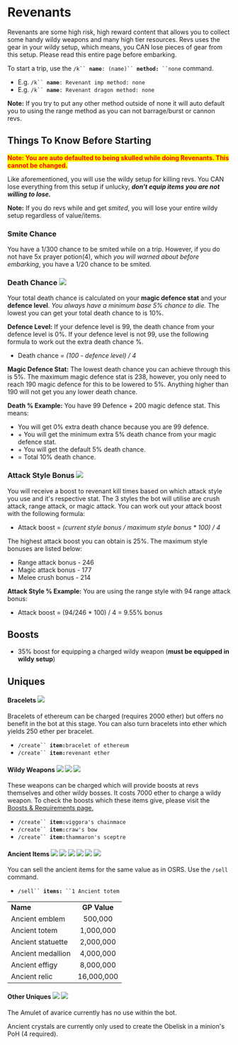# Revenants

Revenants are some high risk, high reward content that allows you to collect some handy wildy weapons and many high tier resources. Revs uses the gear in your wildy setup, which means, you CAN lose pieces of gear from this setup. Please read this entire page before embarking.

To start a trip, use the `/k`` `**`name`**`: (name)`` `**`method:`**` ``none` command.

* E.g. `/k`` `**`name`**`: Revenant imp method: none`
* E.g.  `/k`` `**`name`**`: Revenant dragon method: none`

**Note:** If you try to put any other method outside of none it will auto default you to using the range method as you can not barrage/burst or cannon revs.

## Things To Know Before Starting

<mark style="color:red;">**Note: You are auto defaulted to being skulled while doing Revenants. This cannot be changed.**</mark>

Like aforementioned, you will use the wildy setup for killing revs. You CAN lose everything from this setup if unlucky, _**don't equip items you are not willing to lose.**_

**Note:** If you do revs while and get _smited_, you will lose your entire wildy setup regardless of value/items.

### **Smite Chance** <img src="../.gitbook/assets/Smite.png" alt="" data-size="line">

You have a 1/300 chance to be smited while on a trip. However, if you do not have 5x prayer potion(4), which _you will warned about before embarking_, you have a 1/20 chance to be smited.

### **Death Chance** ![](<../.gitbook/assets/Skull (status) icon.png>)

Your total death chance is calculated on your **magic defence stat** and your **defence level**. _You always have a minimum base 5% chance to die._ The lowest you can get your total death chance to is 10%.&#x20;

**Defence Level:** If your defence level is 99, the death chance from your defence level is 0%. If your defence level is not 99, use the following formula to work out the extra death chance %.

* Death chance = _(100 - defence level) / 4_

**Magic Defence Stat:** The lowest death chance you can achieve through this is 5%. The maximum magic defence stat is 238, however, you only need to reach 190 magic defence for this to be lowered to 5%. Anything higher than 190 will not get you any lower death chance.

**Death % Example:** You have 99 Defence + 200 magic defence stat. This means:

* You will get 0% extra death chance because you are 99 defence.
* \+ You will get the minimum extra 5% death chance from your magic defence stat.
* \+ You will get the default 5% death chance.
* \= Total 10% death chance.

### Attack Style Bonus ![](<../.gitbook/assets/Combat icon.png>)

You will receive a boost to revenant kill times based on which attack style you use and it's respective stat. The 3 styles the bot will utilise are crush attack, range attack, or magic attack. You can work out your attack boost with the following formula:

* Attack boost = _(current style bonus / maximum style bonus \* 100) / 4_

The highest attack boost you can obtain is 25%. The maximum style bonuses are listed below:

* Range attack bonus - 246
* Magic attack bonus - 177
* Melee crush bonus - 214

**Attack Style % Example:** You are using the range style with 94 range attack bonus:

* Attack boost = (94/246 \* 100) / 4 = 9.55% bonus

## Boosts

* 35% boost for equipping a charged wildy weapon (**must be equipped in wildy setup**)

## Uniques

#### Bracelets ![](<../.gitbook/assets/Bracelet of ethereum.png>)

Bracelets of ethereum can be charged (requires 2000 ether) but offers no benefit in the bot at this stage. You can also turn bracelets into ether which yields 250 ether per bracelet.

* `/create`` `**`item:`**`bracelet of ethereum`
* `/create`` `**`item:`**`revenant ether`

#### **Wildy Weapons** ![](<../.gitbook/assets/Viggora's chainmace.png>) ![](<../.gitbook/assets/Craw's bow.png>) ![](<../.gitbook/assets/Thammaron's sceptre.png>)

These weapons can be charged which will provide boosts at revs themselves and other wildy bosses. It costs 7000 ether to charge a wildy weapon. To check the boosts which these items give, please visit the [Boosts & Requirements page.](https://wiki.oldschool.gg/bosses/boosts-and-requirements)

* `/create`` `**`item:`**`viggora's chainmace`
* `/create`` `**`item:`**`craw's bow`
* `/create`` `**`item:`**`thammaron's sceptre`

#### **Ancient Items** ![](<../.gitbook/assets/Ancient emblem.png>) ![](<../.gitbook/assets/Ancient totem.png>) ![](<../.gitbook/assets/Ancient statuette.png>) ![](<../.gitbook/assets/Ancient medallion.png>) ![](<../.gitbook/assets/Ancient effigy.png>) ![](<../.gitbook/assets/Ancient relic.png>)

You can sell the ancient items for the same value as in OSRS. Use the `/sell` command.&#x20;

* `/sell`` `**`items:`**` ``1 Ancient totem`

|                   |              |
| ----------------- | :----------: |
| **Name**          | **GP Value** |
| Ancient emblem    |    500,000   |
| Ancient totem     |   1,000,000  |
| Ancient statuette |   2,000,000  |
| Ancient medallion |   4,000,000  |
| Ancient effigy    |   8,000,000  |
| Ancient relic     |  16,000,000  |

#### Other Uniques ![](<../.gitbook/assets/Amulet of avarice.png>) ![](<../.gitbook/assets/Ancient crystal.png>)

The Amulet of avarice currently has no use within the bot.

Ancient crystals are currently only used to create the Obelisk in a minion's PoH (4 required).
